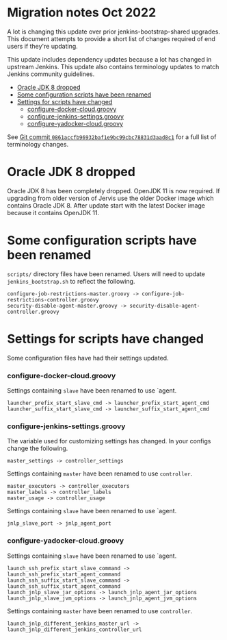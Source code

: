 # Migration notes Oct 2022

A lot is changing this update over prior jenkins-bootstrap-shared upgrades.
This document attempts to provide a short list of changes required of end users
if they're updating.

This update includes dependency updates because a lot has changed in upstream
Jenkins.  This update also contains terminology updates to match Jenkins
community guidelines.

- [Oracle JDK 8 dropped](#oracle-jdk-8-dropped)
- [Some configuration scripts have been renamed](#some-configuration-scripts-have-been-renamed)
- [Settings for scripts have changed](#settings-for-scripts-have-changed)
  - [configure-docker-cloud.groovy](#configure-docker-cloudgroovy)
  - [configure-jenkins-settings.groovy](#configure-jenkins-settingsgroovy)
  - [configure-yadocker-cloud.groovy](#configure-yadocker-cloudgroovy)

See [Git commit `0861accfb96932baf1e9bc99cbc78831d3aad8c1`][1] for a full list
of terminology changes.

[1]: https://github.com/samrocketman/jenkins-bootstrap-shared/commit/0861accfb96932baf1e9bc99cbc78831d3aad8c1

# Oracle JDK 8 dropped

Oracle JDK 8 has been completely dropped.  OpenJDK 11 is now required.  If
upgrading from older version of Jervis use the older Docker image which contains
Oracle JDK 8.  After update start with the latest Docker image because it
contains OpenJDK 11.

# Some configuration scripts have been renamed

`scripts/` directory files have been renamed.  Users will need to update
`jenkins_bootstrap.sh` to reflect the following.

    configure-job-restrictions-master.groovy -> configure-job-restrictions-controller.groovy
    security-disable-agent-master.groovy -> security-disable-agent-controller.groovy

# Settings for scripts have changed

Some configuration files have had their settings updated.

### configure-docker-cloud.groovy

Settings containing `slave` have been renamed to use `agent.

    launcher_prefix_start_slave_cmd -> launcher_prefix_start_agent_cmd
    launcher_suffix_start_slave_cmd -> launcher_suffix_start_agent_cmd

### configure-jenkins-settings.groovy

The variable used for customizing settings has changed.  In your configs change
the following.

    master_settings -> controller_settings

Settings containing `master` have been renamed to use `controller`.

    master_executors -> controller_executors
    master_labels -> controller_labels
    master_usage -> controller_usage

Settings containing `slave` have been renamed to use `agent.

    jnlp_slave_port -> jnlp_agent_port

### configure-yadocker-cloud.groovy

Settings containing `slave` have been renamed to use `agent.

    launch_ssh_prefix_start_slave_command -> launch_ssh_prefix_start_agent_command
    launch_ssh_suffix_start_slave_command -> launch_ssh_suffix_start_agent_command
    launch_jnlp_slave_jar_options -> launch_jnlp_agent_jar_options
    launch_jnlp_slave_jvm_options -> launch_jnlp_agent_jvm_options

Settings containing `master` have been renamed to use `controller`.

    launch_jnlp_different_jenkins_master_url -> launch_jnlp_different_jenkins_controller_url
